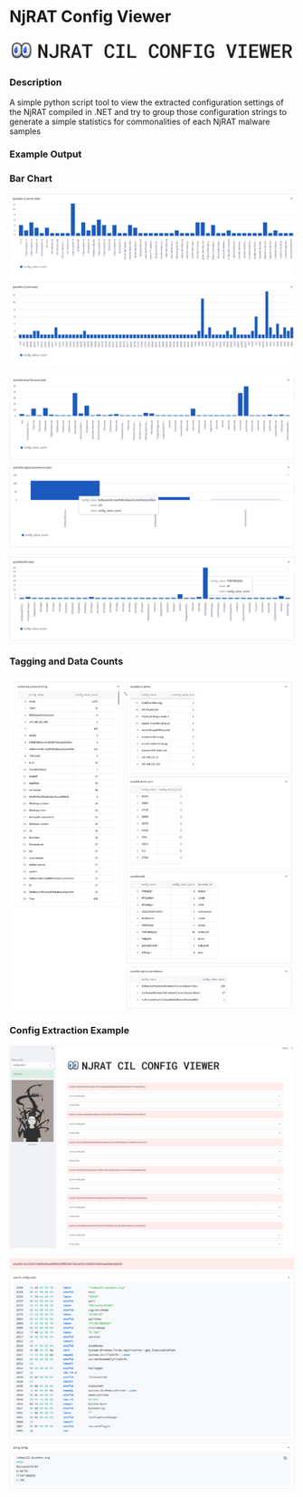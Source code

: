 # NjRAT Config Viewer

<img src="njrat_config_viewer\images\banner-nj.png"> </img>

### Description

A simple python script tool to view the extracted configuration settings of the NjRAT compiled in .NET and try to group those configuration strings to 
generate a simple statistics for commonalities of each NjRAT malware samples

### Example Output

### Bar Chart

<img src="njrat_config_viewer\images\config-tag1.png"> </img>

<img src="njrat_config_viewer\images\config-tag2.png"> </img>

<img src="njrat_config_viewer\images\bar3.png"> </img>

### Tagging and Data Counts

<img src="njrat_config_viewer\images\example2.png"> </img>


### Config Extraction Example

<img src="njrat_config_viewer\images\njrat_config.jpg"> </img>


<img src="njrat_config_viewer\images\extract.png"> </img>
